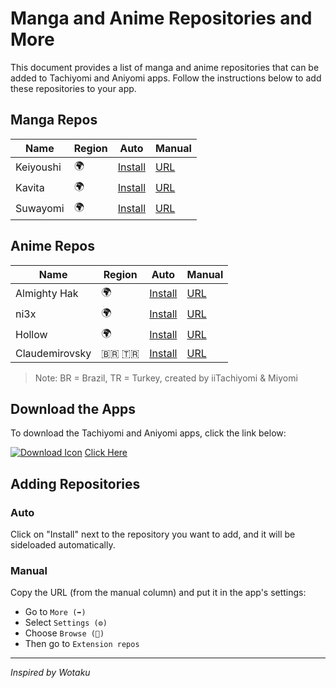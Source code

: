 # Manga and Anime Repositories and More

This document provides a list of manga and anime repositories that can be added to Tachiyomi and Aniyomi apps. Follow the instructions below to add these repositories to your app.

## Manga Repos

| Name       | Region  | Auto                                                                                             | Manual                                                                                              |
|------------|---------|--------------------------------------------------------------------------------------------------|-----------------------------------------------------------------------------------------------------|
| Keiyoushi  | 🌍      | [Install](tachiyomi://add-repo?url=https://raw.githubusercontent.com/keiyoushi/extensions/repo/index.min.json)   | [URL](https://raw.githubusercontent.com/keiyoushi/extensions/repo/index.min.json)                  |
| Kavita     | 🌍      | [Install](tachiyomi://add-repo?url=https://raw.githubusercontent.com/Kareadita/tach-extension/repo/index.min.json)  | [URL](https://raw.githubusercontent.com/Kareadita/tach-extension/repo/index.min.json)              |
| Suwayomi   | 🌍      | [Install](tachiyomi://add-repo?url=https://raw.githubusercontent.com/Suwayomi/tachiyomi-extension/repo/index.min.json) | [URL](https://raw.githubusercontent.com/Suwayomi/tachiyomi-extension/repo/index.min.json)          |

## Anime Repos

| Name          | Region         | Auto                                                                                                 | Manual                                                                                                      |
|---------------|----------------|------------------------------------------------------------------------------------------------------|-------------------------------------------------------------------------------------------------------------|
| Almighty Hak  | 🌍             | [Install](aniyomi://add-repo?url=https://raw.githubusercontent.com/almightyhak/aniyomi-anime-repo/main/index.min.json)  | [URL](https://raw.githubusercontent.com/almightyhak/aniyomi-anime-repo/main/index.min.json)              |
| ni3x          | 🌍             | [Install](aniyomi://add-repo?url=https://raw.githubusercontent.com/ni3x/aniyomi-extensions/repo/index.min.json)        | [URL](https://raw.githubusercontent.com/ni3x/aniyomi-extensions/repo/index.min.json)                      |
| Hollow        | 🌍             | [Install](aniyomi://add-repo?url=https://codeberg.org/hollow/aniyomi-extensions-fr/media/branch/repo/index.min.json) | [URL](https://codeberg.org/hollow/aniyomi-extensions-fr/media/branch/repo/index.min.json)                |
| Claudemirovsky| 🇧🇷 🇹🇷      | [Install](aniyomi://add-repo?url=https://raw.githubusercontent.com/Claudemirovsky/cursedyomi-extensions/repo/index.min.json) | [URL](https://raw.githubusercontent.com/Claudemirovsky/cursedyomi-extensions/repo/index.min.json)         |

> Note: BR = Brazil, TR = Turkey, created by iiTachiyomi & Miyomi

## Download the Apps

To download the Tachiyomi and Aniyomi apps, click the link below:

[![Download Icon](https://img.icons8.com/ios-filled/50/1e90ff/download.png)](https://bio.link/iitachiyomi) [Click Here](https://bio.link/iitachiyomi)

## Adding Repositories

### Auto
Click on "Install" next to the repository you want to add, and it will be sideloaded automatically.

### Manual
Copy the URL (from the manual column) and put it in the app's settings:

- Go to `More (➡️)`
- Select `Settings (⚙️)`
- Choose `Browse (📁)`
- Then go to `Extension repos`

---

*Inspired by Wotaku*
